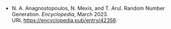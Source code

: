 - N. A. Anagnostopoulos, N. Mexis, and T. Arul. Random Number Generation. *Encyclopedia*, March 2023. URL <https://encyclopedia.pub/entry/42356>.